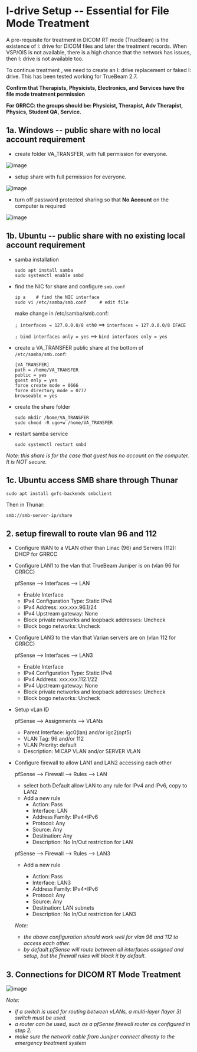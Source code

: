 # I-drive Setup -- Essential for File Mode Treatment

A pre-requisite for treatment in DICOM RT mode (TrueBeam) is the existence of I: drive for
DICOM files and later the treatment records. 
When VSP/OIS is not available, there is a high chance that the network has issues, then I: drive is not available too. 

To continue treatment , we need to create an I: drive replacement or faked I: drive. This has been tested working for TrueBeam 2.7.

**Confirm that Therapists, Physicists, Electronics, and Services have the file mode treatment permission**

**For GRRCC: the groups should be: Physicist, Therapist, Adv Therapist, Physics, Student QA, Service.**

## 1a. Windows -- public share with no local account requirement

* create folder VA_TRANSFER, with full permission for everyone. 

![image](images/VA_TRANS%20Permission.png)


* setup share with full permission for everyone. 

![image](images/VA_TRANS%20Properties.png)

* turn off password protected sharing so that **No Account** on the computer is required

![image](images/VA_TRANS%20Sharing%20Settings.png)


## 1b. Ubuntu -- public share with no existing local account requirement

* samba installation 

  ```
  sudo apt install samba
  sudo systemctl enable smbd
  ```

* find the NIC for share and configure `smb.conf`
  ```
  ip a    # find the NIC interface
  sudo vi /etc/samba/smb.conf     # edit file
  ```

  make change in /etc/samba/smb.conf:
  
  `; interfaces = 127.0.0.0/8 eth0` ==> `interfaces = 127.0.0.0/8 IFACE`
  
  `; bind interfaces only = yes`  ==> `bind interfaces only = yes`
  

* create a VA_TRANSFER public share at the bottom of `/etc/samba/smb.conf`:

  ```
  [VA_TRANSFER]
  path = /home/VA_TRANSFER
  public = yes
  guest only = yes
  force create mode = 0666
  force directory mode = 0777
  browseable = yes
  ```

* create the share folder
 
  ```
  sudo mkdir /home/VA_TRANSFER
  sudo chmod -R ugo+w /home/VA_TRANSFER
  ```

* restart samba service 

  ```
  sudo systemctl restart smbd
  ```

_Note: this share is for the case that guest has no account on the computer. It is NOT secure._

## 1c. Ubuntu access SMB share through Thunar

```
sudo apt install gvfs-backends smbclient
```

Then in Thunar: 

```
smb://smb-server-ip/share
```

## 2. setup firewall to route vlan 96 and 112

* Configure WAN to a VLAN other than Linac (96) and Servers (112): DHCP for GRRCC
  
* Configure LAN1 to the vlan that TrueBeam Juniper is on (vlan 96 for GRRCC)

  pfSense --> Interfaces --> LAN

  - Enable Interface
  - IPv4 Configuration Type: Static IPv4
  - IPv4 Address: xxx.xxx.96.1/24
  - IPv4 Upstream gateway: None
  - Block private networks and loopback addresses: Uncheck
  - Block bogo networks: Uncheck
 
* Configure LAN3 to the vlan that Varian servers are on (vlan 112 for GRRCC)

  pfSense --> Interfaces --> LAN3

  - Enable Interface
  - IPv4 Configuration Type: Static IPv4
  - IPv4 Address: xxx.xxx.112.1/22
  - IPv4 Upstream gateway: None
  - Block private networks and loopback addresses: Uncheck
  - Block bogo networks: Uncheck

* Setup vLan ID

  pfSense --> Assignments --> VLANs

  - Parent Interface: igc0(lan) and/or igc2(opt5) 
  - VLAN Tag: 96 and/or 112
  - VLAN Priority: default
  - Description: MICAP VLAN and/or SERVER VLAN

* Configure firewall to allow LAN1 and LAN2 accessing each other

  pfSense --> Firewall --> Rules --> LAN

  - select both Default allow LAN to any rule for IPv4 and IPv6, copy to LAN2
  - Add a new rule
    * Action: Pass
    * Interface: LAN
    * Address Family: IPv4+IPv6
    * Protocol: Any
    * Source: Any
    * Destination: Any
    * Description: No In/Out restriction for LAN
   
  pfSense --> Firewall --> Rules --> LAN3

  - Add a new rule
 
    * Action: Pass
    * Interface: LAN3
    * Address Family: IPv4+IPv6
    * Protocol: Any
    * Source: Any
    * Destination: LAN subnets
    * Description: No In/Out restriction for LAN3

  _Note:_
  * _the above configuration should work well for vlan 96 and 112 to access each other._
  * _by default pfSense will route between all interfaces assigned and setup, but the firewall rules will block it by default._

## 3. Connections for DICOM RT Mode Treatment

![image](images/Tx%20Network%20Layout.png)

_Note:_
* _if a switch is used for routing between vLANs, a multi-layer (layer 3) switch must be used._
* _a router can be used, such as a pfSense firewall router as configured in step 2._
* _make sure the network cable from Juniper connect directly to the emergency treatment system_

